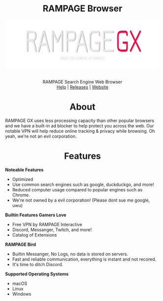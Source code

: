 <h1 align="center">RAMPAGE Browser</h1>
<p align="center">
<img src="https://github.com/RAMPAGELLC/browser/raw/main/large.png" style="display: block;margin-left: auto;margin-right: auto;" width="500" height="160" align="center"/><br><br>
RAMPAGE Search Engine Web Browser<br>
<a target="_blank" href="https://help.rampagestudios.org">Help</a> |
<a target="_blank" href="https://github.com/RAMPAGELLC/browser/releases">Releases</a> |  
<a target="_blank" href="https://browser.rampagestudiso.org">Website</a>
</p>
<h1 align="center">About</h1>
RAMPAGE GX uses less processing capacity than other popular browsers and we have a built-in ad blocker to help protect you across the web. Our notable VPN will help reduce online tracking & privacy while browsing. Oh yeah, we're not an evil corporation.

<h1 align="center">Features</h1>

 <b>Noteable Features</b>
  - Optimized
  - Use common search engines such as google, duckduckgo, and more!
  - Reduced computer usage compared to popular engines such as Chrome.
  - We're not owned by a evil corporation! (Please dont sue me google, uwu)

  <b>Builtin Features Gamers Love</b>
  - Free VPN by RAMPAGE Interactive
  - Discord, Messanger, Twitch, and more!
  - Catalog of Extensions

  <b>RAMPAGE Bird</b>
  - Builtin Messanger, No Logs, no data is stored on servers.
  - Fast and reliable communication, everything is instant and not recored.
  - It's time to ditch Discord.


  <b>Supported Operating Systems</b>
  - macOS
  - Linux
  - Windows
